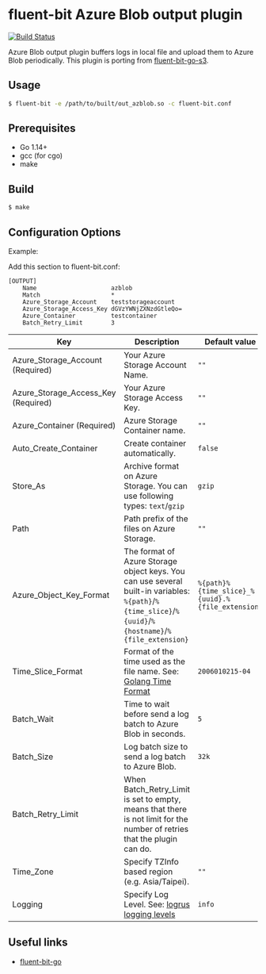 # fluent-bit Azure Blob output plugin

[![Build Status](https://cloud.drone.io/api/badges/chestercheng/fluent-bit-go-azblob/status.svg)](https://cloud.drone.io/chestercheng/fluent-bit-go-azblob)

Azure Blob output plugin buffers logs in local file and upload them to Azure Blob periodically.
This plugin is porting from [fluent-bit-go-s3](https://github.com/cosmo0920/fluent-bit-go-s3).

## Usage

```bash
$ fluent-bit -e /path/to/built/out_azblob.so -c fluent-bit.conf
```

## Prerequisites

* Go 1.14+
* gcc (for cgo)
* make

## Build

```bash
$ make
```

## Configuration Options

Example:

Add this section to fluent-bit.conf:

```properties
[OUTPUT]
    Name                     azblob
    Match                    *
    Azure_Storage_Account    teststorageaccount
    Azure_Storage_Access_Key dGVzYWNjZXNzdGtleQo=
    Azure_Container          testcontainer
    Batch_Retry_Limit        3
```

| Key                                 | Description                                                                                                                                            | Default value                                    |
|-------------------------------------|--------------------------------------------------------------------------------------------------------------------------------------------------------|--------------------------------------------------|
| Azure_Storage_Account (Required)    | Your Azure Storage Account Name.                                                                                                                       | `""`                                             |
| Azure_Storage_Access_Key (Required) | Your Azure Storage Access Key.                                                                                                                         | `""`                                             |
| Azure_Container (Required)          | Azure Storage Container name.                                                                                                                          | `""`                                             |
| Auto_Create_Container               | Create container automatically.                                                                                                                        | `false`                                          |
| Store_As                            | Archive format on Azure Storage. You can use following types: `text`/`gzip`                                                                            | `gzip`                                           |
| Path                                | Path prefix of the files on Azure Storage.                                                                                                             | `""`                                             |
| Azure_Object_Key_Format             | The format of Azure Storage object keys. You can use several built-in variables: `%{path}`/`%{time_slice}`/`%{uuid}`/`%{hostname}`/`%{file_extension}` | `%{path}%{time_slice}_%{uuid}.%{file_extension}` |
| Time_Slice_Format                   | Format of the time used as the file name. See: [Golang Time Format](https://golang.org/pkg/time/#Time.Format)                                          | `2006010215-04`                                  |
| Batch_Wait                          | Time to wait before send a log batch to Azure Blob in seconds.                                                                                         | `5`                                              |
| Batch_Size                          | Log batch size to send a log batch to Azure Blob.                                                                                                      | `32k`                                            |
| Batch_Retry_Limit                   | When Batch_Retry_Limit is set to empty, means that there is not limit for the number of retries that the plugin can do.                                |                                                  |
| Time_Zone                           | Specify TZInfo based region (e.g. Asia/Taipei).                                                                                                        | `""`                                             |
| Logging                             | Specify Log Level. See: [logrus logging levels](https://godoc.org/github.com/sirupsen/logrus#pkg-variables)                                            | `info`                                           |

## Useful links

* [fluent-bit-go](https://github.com/fluent/fluent-bit-go)
